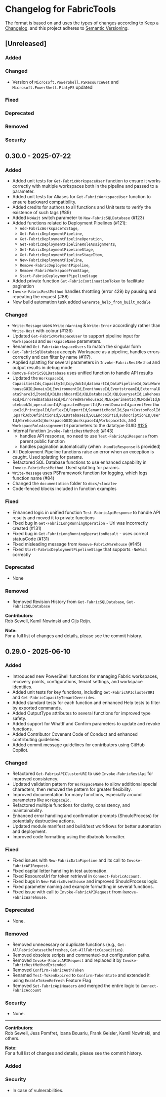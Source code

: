 # Changelog for FabricTools

The format is based on and uses the types of changes according to [Keep a Changelog](https://keepachangelog.com/en/1.0.0/),
and this project adheres to [Semantic Versioning](https://semver.org/spec/v2.0.0.html).

## [Unreleased]

### Added

### Changed

- Version of `Microsoft.PowerShell.PSResourceGet` and `Microsoft.PowerShell.PlatyPS` updated

### Fixed

### Deprecated

### Removed

### Security

## 0.30.0 - 2025-07-22

### Added

- Added unit tests for `Get-FabricWorkspaceUser` function to ensure it works correctly with multiple workspaces both in the pipeline and passed to a parameter.
- Added unit tests for Aliases for `Get-FabricWorkspaceUser` function to ensure backward compatibility.
- Added credits for authors to all functions and Unit tests to verify the existence of such tags (#89)
- Added `NoWait` switch parameter to `New-FabricSQLDatabase` (#123)
- Added functions related to Deployment Pipelines (#121):  
  - `Add-FabricWorkspaceToStage`,  
  - `Get-FabricDeploymentPipeline`,  
  - `Get-FabricDeploymentPipelineOperation`,  
  - `Get-FabricDeploymentPipelineRoleAssignments`,  
  - `Get-FabricDeploymentPipelineStage`,  
  - `Get-FabricDeploymentPipelineStageItem`,  
  - `New-FabricDeploymentPipeline`,  
  - `Remove-FabricDeploymentPipeline`,  
  - `Remove-FabricWorkspaceFromStage`,  
  - `Start-FabricDeploymentPipelineStage`
- Added private function `Get-FabricContinuationToken` to facilitate pagination
- `Invoke-FabricRestMethod` handles throttling (error 429) by pausing and repeating the request (#88)
- New build automation task added `Generate_help_from_built_module`

### Changed

- `Write-Message` uses `Write-Warning` & `Write-Error` accordingly rather than `Write-Host` with colour (#136)
- Updated `Get-FabricWorkspaceUser` to support pipeline input for `WorkspaceId` and `WorkspaceName` parameters.
- Renamed `Get-FabricWorkspaceUsers` to match the singular form
- `Get-FabricSqlDatabase` accepts Workspace as a pipeline, handles errors correctly and can filter by name (#117).
- Applied splatting for several parameters in `Invoke-FabricRestMethod` and output results in debug mode
- `Remove-FabricSQLDatabase` uses unified function to handle API results
- Updated the `WorkspaceId`, `CapacitiesIds`,`CapacityId`,`CopyJobId`,`datamartId`,`DataPipelineId`,`DataWarehouseGUID`,`DomainId`,`EnvironmentId`,`EventhouseId`,`EventstreamId`,`ExternalDataShareId`,`ItemId`,`KQLDashboardId`,`KQLDatabaseId`,`KQLQuerysetId`,`LakehouseId`,`MirroredDatabaseId`,`MirroredWarehouseId`,`MLExperimentId`,`MLModelId`,`NotebookId`,`operationId`,`PaginatedReportId`,`ParentDomainId`,`parentEventhouseId`,`PrincipalId`,`ReflexId`,`ReportId`,`SemanticModelId`,`SparkCustomPoolId`,`SparkJobDefinitionId`,`SQLDatabaseId`,`SQLEndpointId`,`subscriptionID`,`UserId`,`WarehouseId`,`WorkspaceGUID`,`WorkspaceId`,`WorkspaceIds`, and `WorkspaceRoleAssignmentId` parameters to the datatype GUID [#125](https://github.com/dataplat/FabricTools/issues/125)
- Internal function `Invoke-FabricRestMethod`: (#143)
  - handles API response, no need to use `Test-FabricApiResponse` from parent public function 
  - handles pagination automatically (when `-HandleResponse` is provided)
- All Deployment Pipeline functions raise an error when an exception is caught. Used splatting for params.
- Refactored SQL Database functions to use enhanced capability in `Invoke-FabricRestMethod`. Used splatting for params.
- `Write-Message` uses PSFramework function for logging, which logs function name (#84)
- Changed the `documentation` folder to `docs/<locale>`
- Code-fenced blocks included in function examples

### Fixed

- Enhanced logic in unified function `Test-FabricApiResponse` to handle API results and moved it to private functions
- Fixed bug in `Get-FabricLongRunningOperation` - Uri was incorrectly created (#131)
- Fixed bug in `Get-FabricLongRunningOperationResult` - uses correct statusCode (#131)
- Fixed misleading message from `Remove-FabricWarehouse` (#145)
- Fixed `Start-FabricDeploymentPipelineStage` that supports `-NoWait` correctly

### Deprecated

- None

### Removed

- Removed Revision History from `Get-FabricSQLDatabase`, `Get-FabricSQLDatabase`

**Contributors:**  
Rob Sewell, Kamil Nowinski and Gijs Reijn.

**Note:**  
For a full list of changes and details, please see the commit history.

## 0.29.0 - 2025-06-10

### Added

- Introduced new PowerShell functions for managing Fabric workspaces, recovery points, configurations, tenant settings, and workspace identities.
- Added unit tests for key functions, including `Get-FabricAPIclusterURI` and `Get-FabricCapacityTenantOverrides`.
- Added standard tests for each function and enhanced Help tests to filter by exported commands.
- Added OutputType attributes to several functions for improved type safety.
- Added support for WhatIf and Confirm parameters to update and revoke functions.
- Added Contributor Covenant Code of Conduct and enhanced contributing guidelines.
- Added commit message guidelines for contributors using GitHub Copilot.

### Changed

- Refactored `Get-FabricAPIClusterURI` to use `Invoke-FabricRestApi` for improved consistency.
- Updated validation pattern for `WorkspaceName` to allow additional special characters, then removed the pattern for greater flexibility.
- Improved documentation for many functions, especially around parameters like `WorkspaceId`.
- Refactored multiple functions for clarity, consistency, and maintainability.
- Enhanced error handling and confirmation prompts (ShouldProcess) for potentially destructive actions.
- Updated module manifest and build/test workflows for better automation and deployment.
- Improved code formatting using the dbatools formatter.

### Fixed

- Fixed issues with `New-FabricDataPipeline` and its call to `Invoke-FabricAPIRequest`.
- Fixed capital letter handling in test automation.
- Fixed ResourceUrl for token retrieval in `Connect-FabricAccount`.
- Fixed bugs in `New-FabricEventhouse` and improved ShouldProcess logic.
- Fixed parameter naming and example formatting in several functions.
- Fixed issue with call to `Invoke-FabricAPIRequest` from `Remove-FabricWarehouse`.

### Deprecated

- None.

### Removed

- Removed unnecessary or duplicate functions (e.g., `Get-AllFabricDatasetRefreshes`, `Get-AllFabricCapacities`).
- Removed obsolete scripts and commented-out configuration paths.
- Removed `Invoke-FabricAPIRequest` and replaced it by `Invoke-FabricRestMethodExtended`
- Removed `Confirm-FabricAuthToken` 
- Renamed `Test-TokenExpired` to `Confirm-TokenState` and extended it using `EnableTokenRefresh` Feature Flag
- Removed `Set-FabricApiHeaders` and merged the entire logic to `Connect-FabricAccount`

### Security

- None.

---

**Contributors:**  
Rob Sewell, Jess Pomfret, Ioana Bouariu, Frank Geisler, Kamil Nowinski, and others.

**Note:**  
For a full list of changes and details, please see the commit history.

### Added

### Security

- In case of vulnerabilities.
